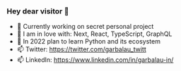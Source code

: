 ### Hey dear visitor 👋
- 🔭 Currently working on secret personal project
- 🌱 I am in love with: Next, React, TypeScript, GraphQL
- 👯 In 2022 plan to learn Python and its ecosystem
- 📫 Twitter: https://twitter.com/garbalau_twitt
- 📫 LinkedIn: https://www.linkedin.com/in/garbalau-in/
<!--
**garbalau-github/garbalau-github** is a ✨ _special_ ✨ repository because its `README.md` (this file) appears on your GitHub profile.

Here are some ideas to get you started:

- 🔭 I’m currently working on ...
- 🌱 I’m currently learning ...
- 👯 I’m looking to collaborate on ...
- 🤔 I’m looking for help with ...
- 💬 Ask me about ...
- 📫 How to reach me: ...
- 😄 Pronouns: ...
- ⚡ Fun fact: ...
-->
